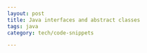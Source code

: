 ```yaml
---
layout: post
title: Java interfaces and abstract classes
tags: java
category: tech/code-snippets

---
```


<script src="https://gist.github.com/selimslab/639d12b92ce427370e3323118f11679d.js"></script>
